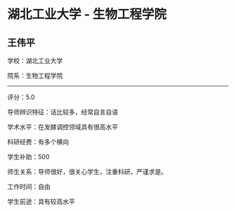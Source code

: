 # 湖北工业大学 - 生物工程学院

## 王伟平

学校：湖北工业大学

院系：生物工程学院

* * *

评分：5.0

导师辨识特征：话比较多，经常自言自语

学术水平：在发酵调控领域具有很高水平

科研经费：有多个横向

学生补助：500

师生关系：导师很好，很关心学生，注重科研，严谨求是。

工作时间：自由

学生前途：具有较高水平
